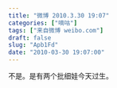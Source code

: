 ```yaml
---
title: "微博 2010.3.30 19:07"
categories: ["嘀咕"]
tags: ["来自微博 weibo.com"]
draft: false
slug: "Apb1Fd"
date: "2010-03-30 19:07:00"
---
```


<p>不是。是有两个批细娃今天过生。 ​​​​</p>
